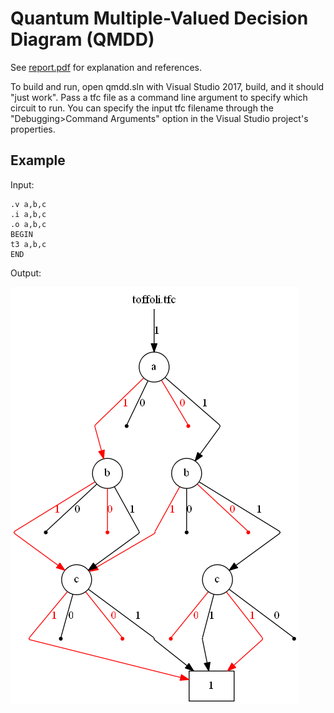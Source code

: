 # Quantum Multiple-Valued Decision Diagram (QMDD)

See [report.pdf](report.pdf) for explanation and references.

To build and run, open qmdd.sln with Visual Studio 2017, build, and it should "just work". Pass a tfc file as a command line argument to specify which circuit to run. You can specify the input tfc filename through the "Debugging>Command Arguments" option in the Visual Studio project's properties.

## Example

Input:

```
.v a,b,c
.i a,b,c
.o a,b,c
BEGIN
t3 a,b,c
END
```

Output:

![example](example.png)